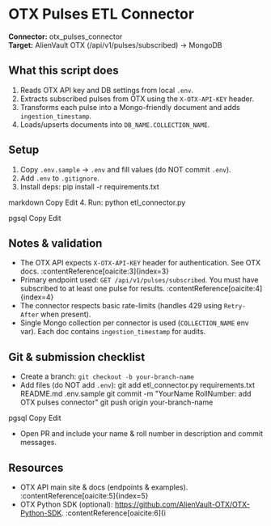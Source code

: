 # OTX Pulses ETL Connector

**Connector:** otx_pulses_connector  
**Target:** AlienVault OTX (/api/v1/pulses/subscribed) → MongoDB

## What this script does
1. Reads OTX API key and DB settings from local `.env`.
2. Extracts subscribed pulses from OTX using the `X-OTX-API-KEY` header.
3. Transforms each pulse into a Mongo-friendly document and adds `ingestion_timestamp`.
4. Loads/upserts documents into `DB_NAME.COLLECTION_NAME`.

## Setup
1. Copy `.env.sample` → `.env` and fill values (do NOT commit `.env`).
2. Add `.env` to `.gitignore`.
3. Install deps:
pip install -r requirements.txt

markdown
Copy
Edit
4. Run:
python etl_connector.py

pgsql
Copy
Edit

## Notes & validation
- The OTX API expects `X-OTX-API-KEY` header for authentication. See OTX docs. :contentReference[oaicite:3]{index=3}
- Primary endpoint used: `GET /api/v1/pulses/subscribed`. You must have subscribed to at least one pulse for results. :contentReference[oaicite:4]{index=4}
- The connector respects basic rate-limits (handles 429 using `Retry-After` when present).
- Single Mongo collection per connector is used (`COLLECTION_NAME` env var). Each doc contains `ingestion_timestamp` for audits.

## Git & submission checklist
- Create a branch: `git checkout -b your-branch-name`
- Add files (do NOT add `.env`):
git add etl_connector.py requirements.txt README.md .env.sample
git commit -m "YourName RollNumber: add OTX pulses connector"
git push origin your-branch-name

pgsql
Copy
Edit
- Open PR and include your name & roll number in description and commit messages.

## Resources
- OTX API main site & docs (endpoints & examples). :contentReference[oaicite:5]{index=5}
- OTX Python SDK (optional): https://github.com/AlienVault-OTX/OTX-Python-SDK. :contentReference[oaicite:6]{i